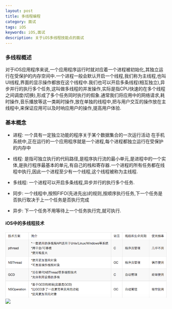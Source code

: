 ```yaml
---
layout: post
title: 多线程编程
category: 面试
tags: iOS
keywords: iOS,面试
description: 关于iOS多线程技能点的面试
---
```


### 多线程概述

对于iOS应用程序来说,一个应用程序运行时就对应着一个进程被初始化,其独立运行在受保护的内存空间中.一个进程一般会默认开启一个线程,我们称为主线程,也叫UI线程,界面的显示操作都放在这个线程中.我们也可以开启多条线程(相互独立),异步并行的执行多个任务,这叫做多线程的并发操作,实际是指CPU快速的在多个线程之间调度(切换),形成了多个任务同时执行的假象.通常我们将应用中的网络请求,耗时操作,音乐播放等这一类耗时操作,放在单独的线程中,把与用户交互的操作放在主线程中,来保证应用可以及时响应用户的操作,提高用户体验.
   
### 基本概念

 - 进程: 
    一个具有一定独立功能的程序关于某个数据集合的一次运行活动
    在手机系统中,正在运行的一个应用程序就是一个进程,每个进程都独立运行在受保护的内存中

 - 线程: 是指可独立执行的代码路径,是程序执行流的最小单元,是进程中的一个实体,是执行程序最基本的单元,有自己的栈和寄存器.一个进程的所有任务都在线程中执行,因此一个进程至少有一个线程,这个线程被称为主线程.
 
 - 多线程: 一个进程可以开启多条线程,异步并行的执行多个任务.
 - 同步: 一个线程中,按照FIFO(先进先出)的规则,按顺序执行任务,下一个任务是否执行取决于上一个任务是否执行完成
 - 异步: 下一个任务不用等待上一个任务执行完,就可执行.

#### iOS中的多线程技术
 
 ![](/assets/img/iosmultythreading.png)
 ![](https://mega.nz/#!oxVgQD4C!SNLbP0FeuK_PSsdTarhuZ5tQH_lfBmaQ9h7vYRHJDaY)
